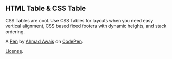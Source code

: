 HTML Table & CSS Table
----------------------
CSS Tables are cool. Use CSS Tables for layouts when you need easy vertical alignment, CSS based fixed footers with dynamic heights, and stack ordering.


A [Pen](http://codepen.io/ahmadawais/pen/WbvzQd) by [Ahmad Awais](http://codepen.io/ahmadawais) on [CodePen](http://codepen.io/).

[License](http://codepen.io/ahmadawais/pen/WbvzQd/license).